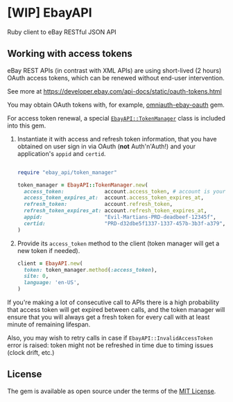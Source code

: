 # [WIP] EbayAPI

Ruby client to eBay RESTful JSON API

## Working with access tokens

eBay REST APIs (in contrast with XML APIs) are using short-lived (2 hours) OAuth access tokens, which can be renewed without end-user intervention.

See more at https://developer.ebay.com/api-docs/static/oauth-tokens.html

You may obtain OAuth tokens with, for example, [omniauth-ebay-oauth](https://github.com/evilmartians/omniauth-ebay-oauth) gem.

For access token renewal, a special [`EbayAPI::TokenManager`](lib/ebay_api/token_manager.rb) class is included into this gem.

 1. Instantiate it with access and refresh token information, that you have obtained on user sign in via OAuth (**not** Auth'n'Auth!) and your application's `appid` and `certid`.

    ```ruby

    require "ebay_api/token_manager"

    token_manager = EbayAPI::TokenManager.new(
      access_token:             account.access_token, # account is your user model instance
      access_token_expires_at:  account.access_token_expires_at,
      refresh_token:            account.refresh_token,
      refresh_token_expires_at: account.refresh_token_expires_at,
      appid:                    "Evil-Martians-PRD-deadbeef-12345f",
      certid:                   "PRD-d32dbe5f1337-1337-457b-3b3f-a379",
    )
    ```

 2. Provide its `access_token` method to the client (token manager will get a new token if needed).

    ```ruby
    client = EbayAPI.new(
      token: token_manager.method(:access_token),
      site: 0,
      language: 'en-US',
    )
    ```

If you're making a lot of consecutive call to APIs there is a high probability that access token will get expired between calls, and the token manager will ensure that you will always get a fresh token for every call with at least minute of remaining lifespan.

Also, you may wish to retry calls in case if `EbayAPI::InvalidAccessToken` error is raised: token might not be refreshed in time due to timing issues (clock drift, etc.)

## License

The gem is available as open source under the terms of the [MIT License](http://opensource.org/licenses/MIT).

